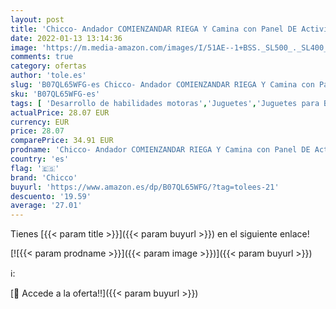 ```yaml
---
layout: post
title: 'Chicco- Andador COMIENZANDAR RIEGA Y Camina con Panel DE Actividades 45X48X44 CMS  Multicolor  45 x 48 x 44 cm  9793000000 '
date: 2022-01-13 13:14:36
image: 'https://m.media-amazon.com/images/I/51AE--1+BSS._SL500_._SL400_.jpg'
comments: true
category: ofertas
author: 'tole.es'
slug: 'B07QL65WFG-es Chicco- Andador COMIENZANDAR RIEGA Y Camina con Panel DE...'
sku: 'B07QL65WFG-es'
tags: [ 'Desarrollo de habilidades motoras','Juguetes','Juguetes para Bebés y primera infancia','Juguetes y juegos','chicco','chicco-', ]
actualPrice: 28.07 EUR
currency: EUR
price: 28.07
comparePrice: 34.91 EUR
prodname: 'Chicco- Andador COMIENZANDAR RIEGA Y Camina con Panel DE Actividades 45X48X44 CMS  Multicolor  45 x 48 x 44 cm  9793000000 '
country: 'es'
flag: '🇪🇸'
brand: 'Chicco'
buyurl: 'https://www.amazon.es/dp/B07QL65WFG/?tag=tolees-21'
descuento: '19.59'
average: '27.01'
---
```


Tienes [{{< param title >}}]({{< param buyurl >}}) en el siguiente enlace!

[![{{< param prodname >}}]({{< param image >}})]({{< param buyurl >}})

ℹ️:


[🛒 Accede a la oferta!!]({{< param buyurl >}})
